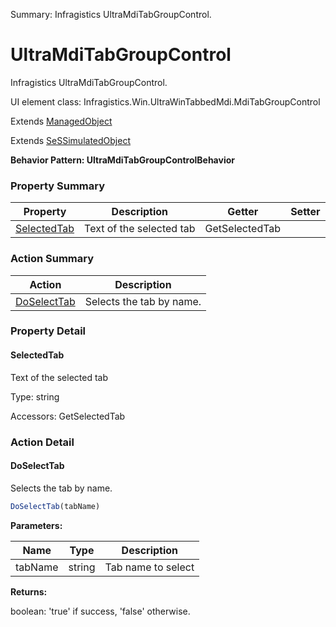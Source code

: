 Summary: Infragistics UltraMdiTabGroupControl.

# UltraMdiTabGroupControl

Infragistics UltraMdiTabGroupControl.
 
UI element class: Infragistics.Win.UltraWinTabbedMdi.MdiTabGroupControl

Extends [ManagedObject](ManagedObject.md)

Extends [SeSSimulatedObject](SeSSimulatedObject.md)





**Behavior Pattern: UltraMdiTabGroupControlBehavior**


<!-- ============================== property summary ========================== -->

	

### Property Summary

| **Property** | **Description** | **Getter** | **Setter** |
| ------------ | --------------- | ---------- | ---------- |
| [SelectedTab](#selectedtab) | Text of the selected tab | GetSelectedTab |  |



	
<!-- ============================== action summary ========================== -->



### Action Summary

|  **Action** | **Description** | 
| ----------- | --------------- |
|	[DoSelectTab](#doselecttab) | Selects the tab by name. |




<!-- ============================== property detail ========================== -->
	
### Property Detail
		
<a name="SelectedTab"></a>
#### SelectedTab


Text of the selected tab

			
	
			
Type: string
			
			
Accessors: GetSelectedTab
			
		
	
	
<!-- ============================== action detail ========================== -->
	
### Action Detail
		
<a name="DoSelectTab"></a>    
#### DoSelectTab

Selects the tab by name.

```javascript
DoSelectTab(tabName) 
```


**Parameters:**

|	**Name** | **Type** | **Description** |
| ---------- | -------- | --------------- |
| tabName | string |	Tab name to select |




**Returns:**

boolean: 'true' if success, 'false' otherwise.



<a name="see.also.ultramditabgroupcontrol.doselecttab"></a>

	

